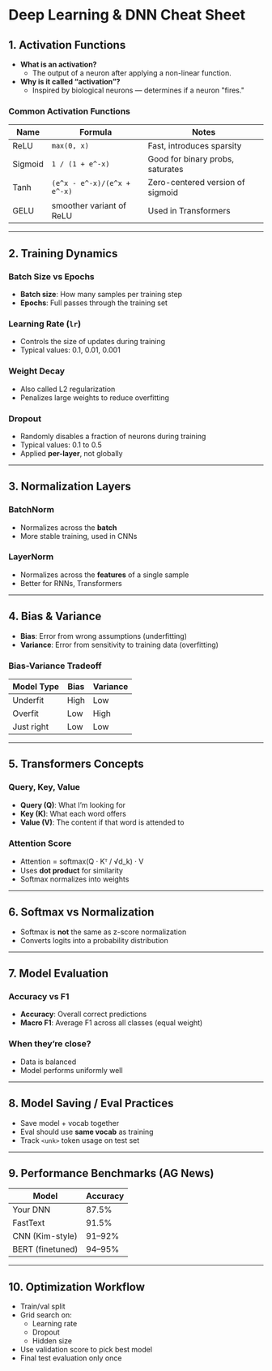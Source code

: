 # Deep Learning & DNN Cheat Sheet

## 1. Activation Functions

- **What is an activation?**
  - The output of a neuron after applying a non-linear function.
- **Why is it called “activation”?**
  - Inspired by biological neurons — determines if a neuron "fires."

### Common Activation Functions

| Name  | Formula             | Notes                        |
|-------|---------------------|------------------------------|
| ReLU  | `max(0, x)`         | Fast, introduces sparsity    |
| Sigmoid | `1 / (1 + e^-x)`  | Good for binary probs, saturates |
| Tanh  | `(e^x - e^-x)/(e^x + e^-x)` | Zero-centered version of sigmoid |
| GELU  | smoother variant of ReLU | Used in Transformers        |

---

## 2. Training Dynamics

### Batch Size vs Epochs

- **Batch size**: How many samples per training step
- **Epochs**: Full passes through the training set

### Learning Rate (`lr`)

- Controls the size of updates during training
- Typical values: 0.1, 0.01, 0.001

### Weight Decay

- Also called L2 regularization
- Penalizes large weights to reduce overfitting

### Dropout

- Randomly disables a fraction of neurons during training
- Typical values: 0.1 to 0.5
- Applied **per-layer**, not globally

---

## 3. Normalization Layers

### BatchNorm

- Normalizes across the **batch**
- More stable training, used in CNNs

### LayerNorm

- Normalizes across the **features** of a single sample
- Better for RNNs, Transformers

---

## 4. Bias & Variance

- **Bias**: Error from wrong assumptions (underfitting)
- **Variance**: Error from sensitivity to training data (overfitting)

### Bias-Variance Tradeoff

| Model Type     | Bias | Variance |
|----------------|------|----------|
| Underfit       | High | Low      |
| Overfit        | Low  | High     |
| Just right     | Low  | Low      |

---

## 5. Transformers Concepts

### Query, Key, Value

- **Query (Q)**: What I’m looking for
- **Key (K)**: What each word offers
- **Value (V)**: The content if that word is attended to

### Attention Score

- Attention = softmax(Q · Kᵀ / √d_k) · V
- Uses **dot product** for similarity
- Softmax normalizes into weights

---

## 6. Softmax vs Normalization

- Softmax is **not** the same as z-score normalization
- Converts logits into a probability distribution

---

## 7. Model Evaluation

### Accuracy vs F1

- **Accuracy**: Overall correct predictions
- **Macro F1**: Average F1 across all classes (equal weight)

### When they’re close?
- Data is balanced
- Model performs uniformly well

---

## 8. Model Saving / Eval Practices

- Save model + vocab together
- Eval should use **same vocab** as training
- Track `<unk>` token usage on test set

---

## 9. Performance Benchmarks (AG News)

| Model               | Accuracy |
|---------------------|----------|
| Your DNN            | 87.5%    |
| FastText            | 91.5%    |
| CNN (Kim-style)     | 91–92%   |
| BERT (finetuned)    | 94–95%   |

---

## 10. Optimization Workflow

- Train/val split
- Grid search on:
  - Learning rate
  - Dropout
  - Hidden size
- Use validation score to pick best model
- Final test evaluation only once
